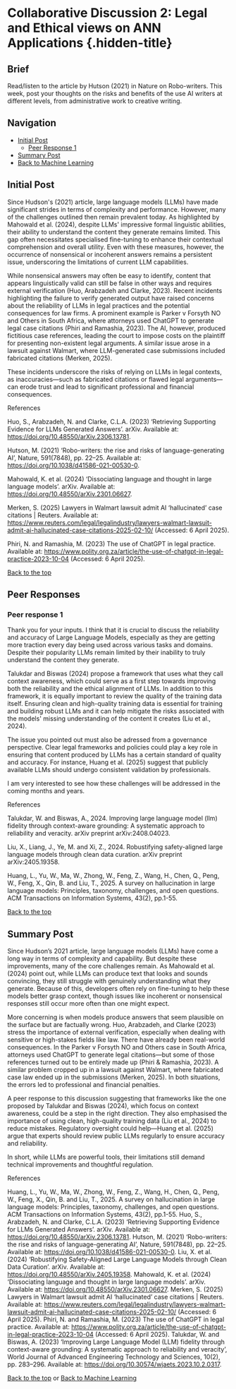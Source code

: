 # Collaborative Discussion 2: Legal and Ethical views on ANN Applications {.hidden-title}

## Brief
Read/listen to the article by Hutson (2021) in Nature on Robo-writers. This week, post your thoughts on the risks and benefits of the use AI writers at different levels, from administrative work to creative writing.

## Navigation

- [Initial Post](#initial-post)
  - [Peer Response 1](#peer-response-1)
- [Summary Post](#summary-post)
- [Back to Machine Learning](/machine_learning)


## Initial Post
Since Hudson's (2021) article, large language models (LLMs) have made significant strides in terms of complexity and performance. However, many of the challenges outlined then remain prevalent today. As highlighted by Mahowald et al. (2024), despite LLMs' impressive formal linguistic abilities, their ability to understand the content they generate remains limited. This gap often necessitates specialised fine-tuning to enhance their contextual comprehension and overall utility. Even with these measures, however, the occurrence of nonsensical or incoherent answers remains a persistent issue, underscoring the limitations of current LLM capabilities.

While nonsensical answers may often be easy to identify, content that appears linguistically valid can still be false in other ways and requires external verification (Huo, Arabzadeh and Clarke, 2023). Recent incidents highlighting the failure to verify generated output have raised concerns about the reliability of LLMs in legal practices and the potential consequences for law firms. A prominent example is Parker v Forsyth NO and Others in South Africa, where attorneys used ChatGPT to generate legal case citations (Phiri and Ramashia, 2023). The AI, however, produced fictitious case references, leading the court to impose costs on the plaintiff for presenting non-existent legal arguments. A similar issue arose in a lawsuit against Walmart, where LLM-generated case submissions included fabricated citations (Merken, 2025).

These incidents underscore the risks of relying on LLMs in legal contexts, as inaccuracies—such as fabricated citations or flawed legal arguments—can erode trust and lead to significant professional and financial consequences.


References

Huo, S., Arabzadeh, N. and Clarke, C.L.A. (2023) ‘Retrieving Supporting Evidence for LLMs Generated Answers’. arXiv. Available at: https://doi.org/10.48550/arXiv.2306.13781.

Hutson, M. (2021) ‘Robo-writers: the rise and risks of language-generating AI’, Nature, 591(7848), pp. 22–25. Available at: https://doi.org/10.1038/d41586-021-00530-0.

Mahowald, K. et al. (2024) ‘Dissociating language and thought in large language models’. arXiv. Available at: https://doi.org/10.48550/arXiv.2301.06627.

Merken, S. (2025) Lawyers in Walmart lawsuit admit AI ‘hallucinated’ case citations | Reuters. Available at: https://www.reuters.com/legal/legalindustry/lawyers-walmart-lawsuit-admit-ai-hallucinated-case-citations-2025-02-10/ (Accessed: 6 April 2025).

Phiri, N. and Ramashia, M. (2023) The use of ChatGPT in legal practice. Available at: https://www.polity.org.za/article/the-use-of-chatgpt-in-legal-practice-2023-10-04 (Accessed: 6 April 2025).

[Back to the top](#)

## Peer Responses

### Peer response 1
Thank you for your inputs. I think that it is crucial to discuss the reliability and accuracy of Large Language Models, especially as they are getting more traction every day being used across various tasks and domains. Despite their popularity LLMs remain limited by their inability to truly understand the content they generate.

Talukdar and Biswas (2024) propose a framework that uses what they call context awareness, which could serve as a first step towards improving both the reliability and the ethical alignment of LLMs. In addition to this framework, it is equally important to review the quality of the training data itself. Ensuring clean and high-quality training data is essential for training and building robust LLMs and it can help mitigate the risks associated with the models' missing understanding of the content it creates (Liu et al., 2024).

The issue you pointed out must also be adressed from a governance perspective. Clear legal frameworks and policies could play a key role in ensuring that content produced by LLMs has a certain standard of quality and accuracy. For instance, Huang et al. (2025) suggest that publicly available LLMs should undergo consistent validation by professionals.

I am very interested to see how these challenges will be addressed in the coming months and years.


References

Talukdar, W. and Biswas, A., 2024. Improving large language model (llm) fidelity through context-aware grounding: A systematic approach to reliability and veracity. arXiv preprint arXiv:2408.04023.

Liu, X., Liang, J., Ye, M. and Xi, Z., 2024. Robustifying safety-aligned large language models through clean data curation. arXiv preprint arXiv:2405.19358.

Huang, L., Yu, W., Ma, W., Zhong, W., Feng, Z., Wang, H., Chen, Q., Peng, W., Feng, X., Qin, B. and Liu, T., 2025. A survey on hallucination in large language models: Principles, taxonomy, challenges, and open questions. ACM Transactions on Information Systems, 43(2), pp.1-55.

[Back to the top](#)


## Summary Post
Since Hudson’s 2021 article, large language models (LLMs) have come a long way in terms of complexity and capability. But despite these improvements, many of the core challenges remain. As Mahowald et al. (2024) point out, while LLMs can produce text that looks and sounds convincing, they still struggle with genuinely understanding what they generate. Because of this, developers often rely on fine-tuning to help these models better grasp context, though issues like incoherent or nonsensical responses still occur more often than one might expect.

More concerning is when models produce answers that seem plausible on the surface but are factually wrong. Huo, Arabzadeh, and Clarke (2023) stress the importance of external verification, especially when dealing with sensitive or high-stakes fields like law. There have already been real-world consequences. In the Parker v Forsyth NO and Others case in South Africa, attorneys used ChatGPT to generate legal citations—but some of those references turned out to be entirely made up (Phiri & Ramashia, 2023). A similar problem cropped up in a lawsuit against Walmart, where fabricated case law ended up in the submissions (Merken, 2025). In both situations, the errors led to professional and financial penalties.

A peer response to this discussion suggesting that frameworks like the one proposed by Talukdar and Biswas (2024), which focus on context awareness, could be a step in the right direction. They also emphasised the importance of using clean, high-quality training data (Liu et al., 2024) to reduce mistakes. Regulatory oversight could help—Huang et al. (2025) argue that experts should review public LLMs regularly to ensure accuracy and reliability.

In short, while LLMs are powerful tools, their limitations still demand technical improvements and thoughtful regulation.

References

Huang, L., Yu, W., Ma, W., Zhong, W., Feng, Z., Wang, H., Chen, Q., Peng, W., Feng, X., Qin, B. and Liu, T., 2025. A survey on hallucination in large language models: Principles, taxonomy, challenges, and open questions. ACM Transactions on Information Systems, 43(2), pp.1-55.
Huo, S., Arabzadeh, N. and Clarke, C.L.A. (2023) ‘Retrieving Supporting Evidence for LLMs Generated Answers’. arXiv. Available at: https://doi.org/10.48550/arXiv.2306.13781.
Hutson, M. (2021) ‘Robo-writers: the rise and risks of language-generating AI’, Nature, 591(7848), pp. 22–25. Available at: https://doi.org/10.1038/d41586-021-00530-0.
Liu, X. et al. (2024) ‘Robustifying Safety-Aligned Large Language Models through Clean Data Curation’. arXiv. Available at: https://doi.org/10.48550/arXiv.2405.19358.
Mahowald, K. et al. (2024) ‘Dissociating language and thought in large language models’. arXiv. Available at: https://doi.org/10.48550/arXiv.2301.06627.
Merken, S. (2025) Lawyers in Walmart lawsuit admit AI ‘hallucinated’ case citations | Reuters. Available at: https://www.reuters.com/legal/legalindustry/lawyers-walmart-lawsuit-admit-ai-hallucinated-case-citations-2025-02-10/ (Accessed: 6 April 2025).
Phiri, N. and Ramashia, M. (2023) The use of ChatGPT in legal practice. Available at: https://www.polity.org.za/article/the-use-of-chatgpt-in-legal-practice-2023-10-04 (Accessed: 6 April 2025).
Talukdar, W. and Biswas, A. (2023) ‘Improving Large Language Model (LLM) fidelity through context-aware grounding: A systematic approach to reliability and veracity’, World Journal of Advanced Engineering Technology and Sciences, 10(2), pp. 283–296. Available at: https://doi.org/10.30574/wjaets.2023.10.2.0317.


[Back to the top](#) or [Back to Machine Learning](/machine_learning/)